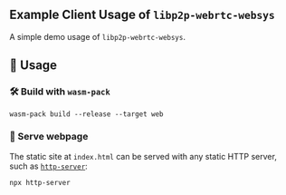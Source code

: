## Example Client Usage of `libp2p-webrtc-websys`

A simple demo usage of `libp2p-webrtc-websys`.

## 🚴 Usage

### 🛠️ Build with `wasm-pack`

```
wasm-pack build --release --target web
```

### 🎁 Serve webpage

The static site at `index.html` can be served with any static HTTP server, such as [`http-server`](https://github.com/http-party/http-server):

```
npx http-server
```
